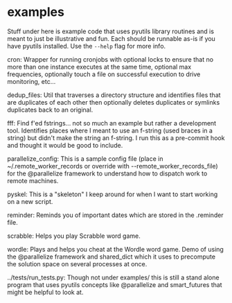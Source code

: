 # examples

Stuff under here is example code that uses pyutils library routines and
is meant to just be illustrative and fun.  Each should be runnable as-is
if you have pyutils installed.  Use the `--help` flag for more info.

cron:
    Wrapper for running cronjobs with optional locks to ensure that no
    more than one instance executes at the same time, optional max
    frequencies, optionally touch a file on successful execution to
    drive monitoring, etc...

dedup_files:
    Util that traverses a directory structure and identifies files that
    are duplicates of each other then optionally deletes duplicates or
    symlinks duplicates back to an original.

fff:
    Find f'ed fstrings... not so much an example but rather a
    development tool.  Identifies places where I meant to use an
    f-string (used braces in a string) but didn't make the string an
    f-string.  I run this as a pre-commit hook and thought it would be
    good to include.

parallelize_config:
    This is a sample config file (place in ~/.remote_worker_records or
    override with --remote_worker_records_file) for the @parallelize
    framework to understand how to dispatch work to remote machines.

pyskel:
    This is a "skeleton" I keep around for when I want to start
    working on a new script.

reminder:
    Reminds you of important dates which are stored in the .reminder
    file.

scrabble:
    Helps you play Scrabble word game.

wordle:
    Plays and helps you cheat at the Wordle word game.  Demo of using
    the @parallelize framework and shared_dict which it uses to
    precompute the solution space on several processes at once.

../tests/run_tests.py:
    Though not under examples/ this is still a stand alone program that
    uses pyutils concepts like @parallelize and smart_futures that might
    be helpful to look at.

